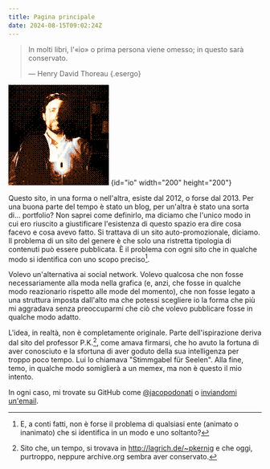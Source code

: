 ```yaml
---
title: Pagina principale
date: 2024-08-15T09:02:24Z
---
```

> In molti libri, l'«io» o prima persona viene omesso; in questo sarà conservato.
>
> — Henry David Thoreau
{.esergo}

![Una foto dell'autore](/img/home/io.png)
{id="io" width="200" height="200"}

Questo sito, in una forma o nell'altra, esiste dal 2012, o forse dal 2013.  Per una buona parte del tempo è stato un blog, per un'altra è stato una sorta di... portfolio?  Non saprei come definirlo, ma diciamo che l'unico modo in cui ero riuscito a giustificare l'esistenza di questo spazio era dire cosa facevo e cosa avevo fatto.  Si trattava di un sito auto-promozionale, diciamo.  Il problema di un sito del genere è che solo una ristretta tipologia di contenuti può essere pubblicata.  È il problema con ogni sito che in qualche modo si identifica con uno scopo preciso[^1].

Volevo un'alternativa ai social network.  Volevo qualcosa che non fosse necessariamente alla moda nella grafica (e, anzi, che fosse in qualche modo reazionario rispetto alle mode del momento), che non fosse legato a una struttura imposta dall'alto ma che potessi scegliere io la forma che più mi aggradava senza preoccuparmi che ciò che volevo pubblicare fosse in qualche modo adatto.

L'idea, in realtà, non è completamente originale.  Parte dell'ispirazione deriva dal sito del professor P.K.[^2], come amava firmarsi, che ho avuto la fortuna di aver conosciuto e la sfortuna di aver goduto della sua intelligenza per troppo poco tempo. Lui lo chiamava "Stimmgabel für Seelen".  Alla fine, temo, in qualche modo somiglierà a un memex, ma non è questo il mio intento.

In ogni caso, mi trovate su GitHub come [@jacopodonati](https://github.com/jacopodonati) o <a href="mailto:&#106;&#097;&#099;&#111;&#112;&#111;&#064;&#106;&#097;&#099;&#111;&#112;&#111;&#100;&#111;&#110;&#097;&#116;&#105;&#046;&#105;&#116;">inviandomi un'email</a>.

[^1]: E, a conti fatti, non è forse il problema di qualsiasi ente (animato o inanimato) che si identifica in un modo e uno soltanto?

[^2]: Sito che, un tempo, si trovava in <http://lagrich.de/~pkernig> e che oggi, purtroppo, neppure archive.org sembra aver conservato.
